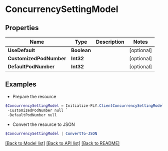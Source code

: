 # ConcurrencySettingModel
## Properties

Name | Type | Description | Notes
------------ | ------------- | ------------- | -------------
**UseDefault** | **Boolean** |  | [optional] 
**CustomizedPodNumber** | **Int32** |  | [optional] 
**DefaultPodNumber** | **Int32** |  | [optional] 

## Examples

- Prepare the resource
```powershell
$ConcurrencySettingModel = Initialize-FLY.ClientConcurrencySettingModel  -UseDefault null `
 -CustomizedPodNumber null `
 -DefaultPodNumber null
```

- Convert the resource to JSON
```powershell
$ConcurrencySettingModel | ConvertTo-JSON
```

[[Back to Model list]](../README.md#documentation-for-models) [[Back to API list]](../README.md#documentation-for-api-endpoints) [[Back to README]](../README.md)

